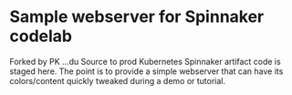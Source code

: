 # Sample webserver for Spinnaker codelab
Forked by PK ...du
Source to prod Kubernetes Spinnaker artifact code is staged here. The point is
to provide a simple webserver that can have its colors/content quickly tweaked
during a demo or tutorial.
